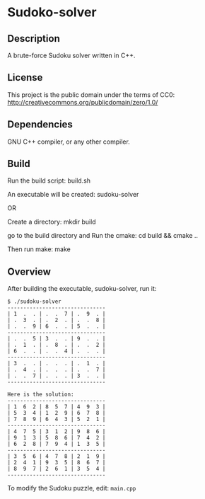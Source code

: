 # Sudoko-solver
## Description

A brute-force Sudoku solver written in C++.

## License

This project is the public domain under the terms of CC0: http://creativecommons.org/publicdomain/zero/1.0/

## Dependencies

GNU C++ compiler, or any other compiler.

## Build

Run the build script: build.sh

An executable will be created: sudoku-solver

OR

Create a directory: mkdir build

go to the build directory and Run the cmake: cd build && cmake ..

Then run make: make

## Overview

After building the executable, sudoku-solver, run it:

```
$ ./sudoku-solver 
-------------------------------
| 1  .  . | .  .  7 | .  9  . |
| .  3  . | .  2  . | .  .  8 |
| .  .  9 | 6  .  . | 5  .  . |
-------------------------------
| .  .  5 | 3  .  . | 9  .  . |
| .  1  . | .  8  . | .  .  2 |
| 6  .  . | .  .  4 | .  .  . |
-------------------------------
| 3  .  . | .  .  . | .  1  . |
| .  4  . | .  .  . | .  .  7 |
| .  .  7 | .  .  . | 3  .  . |
-------------------------------

Here is the solution:
-------------------------------
| 1  6  2 | 8  5  7 | 4  9  3 |
| 5  3  4 | 1  2  9 | 6  7  8 |
| 7  8  9 | 6  4  3 | 5  2  1 |
-------------------------------
| 4  7  5 | 3  1  2 | 9  8  6 |
| 9  1  3 | 5  8  6 | 7  4  2 |
| 6  2  8 | 7  9  4 | 1  3  5 |
-------------------------------
| 3  5  6 | 4  7  8 | 2  1  9 |
| 2  4  1 | 9  3  5 | 8  6  7 |
| 8  9  7 | 2  6  1 | 3  5  4 |
-------------------------------
```

To modify the Sudoku puzzle, edit: `main.cpp`

